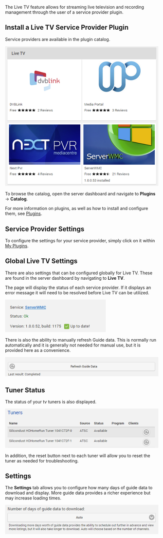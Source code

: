 The Live TV feature allows for streaming live television and recording management through the user of a service provider plugin.

## Install a Live TV Service Provider Plugin

Service providers are available in the plugin catalog. 

![](images/server/livetv5.png)

To browse the catalog, open the server dashboard and navigate to **Plugins** -> **Catalog**.

For more information on plugins, as well as how to install and configure them, see [Plugins](Plugins).

## Service Provider Settings

To configure the settings for your service provider, simply click on it within [My Plugins](Plugins#my-plugins). 

## Global Live TV Settings

There are also settings that can be configured globally for Live TV. These are found in the server dashboard by navigating to **Live TV**.

The page will display the status of each service provider. If it displays an error message it will need to be resolved before Live TV can be utilized.

![](images/server/livetv1.png)

There is also the ability to manually refresh Guide data. This is normally run automatically and it is generally not needed for manual use, but it is provided here as a convenience.

![](images/server/livetv2.png)

## Tuner Status

The status of your tv tuners is also displayed.

![](images/server/livetv3.png)

In addition, the reset button next to each tuner will allow you to reset the tuner as needed for troubleshooting.

## Settings

The **Settings** tab allows you to configure how many days of guide data to download and display. More guide data provides a richer experience but may increase loading times.

![](images/server/livetv4.png)